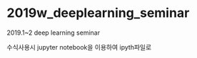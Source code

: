# 2019w_deeplearning_seminar
2019.1~2 deep learning seminar

수식사용시 jupyter notebook을 이용하여 ipyth파일로 
